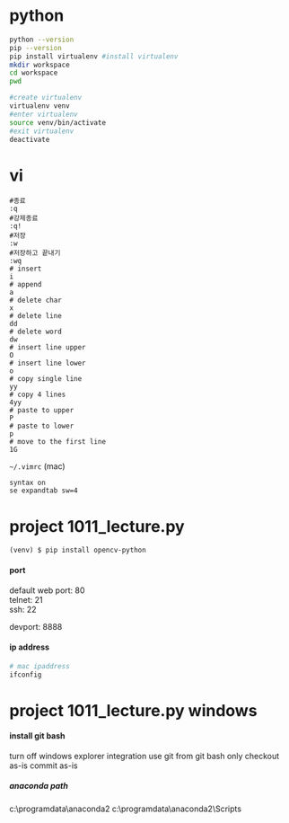 # python

```bash
python --version
pip --version
pip install virtualenv #install virtualenv
mkdir workspace
cd workspace
pwd

#create virtualenv
virtualenv venv
#enter virtualenv
source venv/bin/activate
#exit virtualenv
deactivate
```

# vi
```
#종료
:q
#강제종료
:q!
#저장
:w
#저장하고 끝내기
:wq
# insert
i
# append
a
# delete char
x
# delete line
dd
# delete word
dw
# insert line upper
O
# insert line lower
o
# copy single line
yy
# copy 4 lines
4yy
# paste to upper
P
# paste to lower
p
# move to the first line
1G
```
`~/.vimrc` (mac)
```
syntax on
se expandtab sw=4
```

# project 1011_lecture.py

```
(venv) $ pip install opencv-python
```

#### port 
default web port: 80  
telnet: 21  
ssh: 22  

devport: 8888

#### ip address
```bash
# mac ipaddress
ifconfig
```

# project 1011_lecture.py windows

#### install git bash
turn off windows explorer integration
use git from git bash only
checkout as-is commit as-is
##### anaconda path
c:\programdata\anaconda2
c:\programdata\anaconda2\Scripts
<!--stackedit_data:
eyJoaXN0b3J5IjpbLTEzNjUwMDUyMTIsLTE2MTUzMjIxNjUsMj
AyODg5MDc2NCwtMjEwMzEzMjIxMSwyMDQ3NTAzMDY3LDE2MzU0
ODgzNzIsLTI4OTk1ODk4LDEzNjY0NjU3MjUsLTc3NzUyNjA0NS
wxODU3OTA2MDA3LDQ4ODk1NDY4OSwtMTI0MzA0NDgwOSwtNjMz
NTQwNzc0LDExNjM2ODc3ODNdfQ==
-->